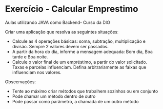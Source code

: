 # Exercício - Calcular Emprestimo
Aulas utilizando JAVA como Backend- Curso da DIO

Criar uma aplicação que resolva as seguintes situações:

- Calcule as 4 operações básicas: soma, subtração, multiplicação e divisão. Sempre 2 valores devem ser passados.
- A partir da hora do dia, informe a mensagem adequada: Bom dia, Boa tarde e Boa noite.
- Calcule o valor final de um empréstimo, a partir do valor solicitado. Taxas e parcelas influenciam. Defina arbitrariamente as faixas que influenciam nos valores.

Obseervações:

- Tente ao máximo criar métodos que trabalhem sozinhos ou em conjunto
- Pode chamar um método dentro de outro
- Pode passar como parâmetro, a chamada de um outro método
